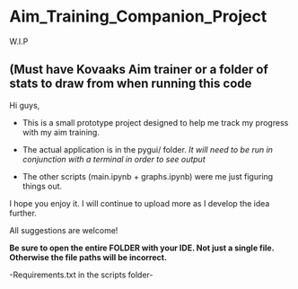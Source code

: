# Aim_Training_Companion_Project
W.I.P

## (Must have Kovaaks Aim trainer or a folder of stats to draw from when running this code

Hi guys,

  - This is a small prototype project designed to help me track my progress with my aim training.

  - The actual application is in the pygui/ folder. *It will need to be run in conjunction with a terminal in order to see output*

  - The other scripts (main.ipynb + graphs.ipynb) were me just figuring things out.

I hope you enjoy it. I will continue to upload more as I develop the idea further. 

All suggestions are welcome!

**Be sure to open the entire FOLDER with your IDE. Not just a single file. Otherwise the file paths will be incorrect.**

-Requirements.txt in the scripts folder-
